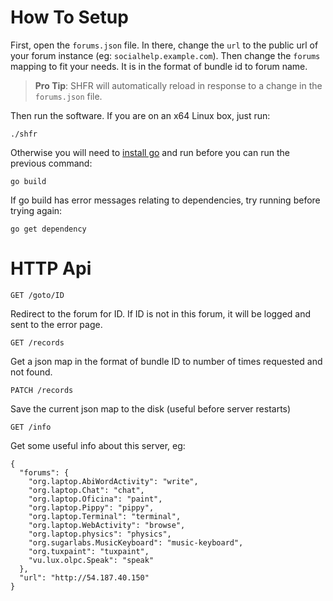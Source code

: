 # How To Setup

First, open the `forums.json` file.  In there, change the `url` to the public url of your forum instance (eg: `socialhelp.example.com`).  Then change the `forums` mapping to fit your needs.  It is in the format of bundle id to forum name.

> **Pro Tip**: SHFR will automatically reload in response to a change in the `forums.json` file.

Then run the software.  If you are on an x64 Linux box, just run:

    ./shfr

Otherwise you will need to [install go](http://golang.org/doc/install) and run before you can run the previous command:

    go build

If go build has error messages relating to dependencies, try running before trying again:

    go get dependency

# HTTP Api

    GET /goto/ID

Redirect to the forum for ID.  If ID is not in this forum, it will be logged and sent to the error page.

    GET /records

Get a json map in the format of bundle ID to number of times requested and not found.

    PATCH /records

Save the current json map to the disk (useful before server restarts)

    GET /info

Get some useful info about this server, eg:

    {
      "forums": {
        "org.laptop.AbiWordActivity": "write", 
        "org.laptop.Chat": "chat", 
        "org.laptop.Oficina": "paint", 
        "org.laptop.Pippy": "pippy", 
        "org.laptop.Terminal": "terminal", 
        "org.laptop.WebActivity": "browse", 
        "org.laptop.physics": "physics", 
        "org.sugarlabs.MusicKeyboard": "music-keyboard", 
        "org.tuxpaint": "tuxpaint", 
        "vu.lux.olpc.Speak": "speak"
      }, 
      "url": "http://54.187.40.150"
    }
